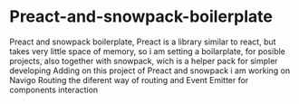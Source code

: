 # Preact-and-snowpack-boilerplate
Preact and snowpack boilerplate, Preact is a library similar to react, but takes very little space of memory, so i am setting a boilarplate, for posible projects, also together with snowpack, wich is a helper pack for simpler developing
Adding on this project of Preact and snowpack i am working on Navigo Routing the diferent way of routing and Event Emitter for components interaction
